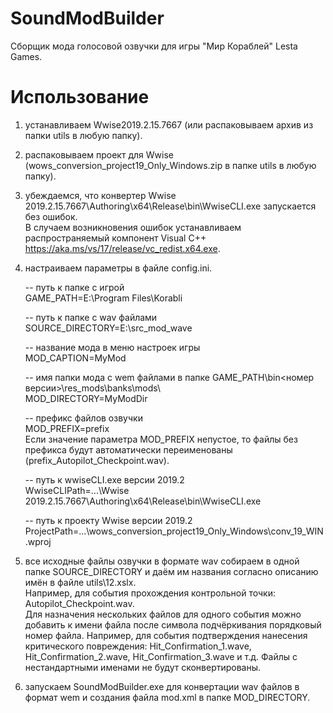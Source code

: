 # SoundModBuilder
Сборщик мода голосовой озвучки для игры "Мир Кораблей" Lesta Games.

# Использование
1. устанавливаем Wwise2019.2.15.7667 (или распаковываем архив из папки utils в любую папку).
2. распаковываем проект для Wwise (wows_conversion_project19_Only_Windows.zip в папке utils в любую папку).
3. убеждаемся, что конвертер Wwise 2019.2.15.7667\Authoring\x64\Release\bin\WwiseCLI.exe запускается без ошибок.  
   В случаем возникновения ошибок устанавливаем распространяемый компонент Visual C++ https://aka.ms/vs/17/release/vc_redist.x64.exe.
4. настраиваем параметры в файле config.ini.

     -- путь к папке с игрой  
     GAME_PATH=E:\Program Files\Korabli

     -- путь к папке с wav файлами   
     SOURCE_DIRECTORY=E:\src_mod_wave

     -- название мода в меню настроек игры  
     MOD_CAPTION=MyMod

     -- имя папки мода с wem файлами в папке GAME_PATH\bin\<номер версии>\res_mods\banks\mods\  
     MOD_DIRECTORY=MyModDir

     -- префикс файлов озвучки  
     MOD_PREFIX=prefix  
     Если значение параметра MOD_PREFIX непустое, то файлы без префикса будут автоматически переименованы (prefix_Autopilot_Checkpoint.wav).  

     -- путь к wwiseCLI.exe версии 2019.2  
     WwiseCLIPath=...\Wwise 2019.2.15.7667\Authoring\x64\Release\bin\WwiseCLI.exe

     -- путь к проекту Wwise версии 2019.2  
     ProjectPath=...\wows_conversion_project19_Only_Windows\conv_19_WIN.wproj
   
5. все исходные файлы озвучки в формате wav собираем в одной папке SOURCE_DIRECTORY и даём им названия согласно описанию имён в файле utils\12.xslx.  
   Например, для события прохождения контрольной точки: Autopilot_Checkpoint.wav.  
   Для назначения нескольких файлов для одного события можно добавить к имени файла после символа подчёркивания порядковый номер файла. 
   Например, для события подтверждения нанесения критического повреждения: Hit_Confirmation_1.wave, Hit_Confirmation_2.wave, Hit_Confirmation_3.wave и т.д.
   Файлы с нестандартными именами не будут сконвертированы. 
   
6. запускаем SoundModBuilder.exe для конвертации wav файлов в формат wem и создания файла mod.xml в папке MOD_DIRECTORY.
